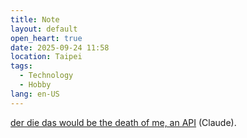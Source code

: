 ```yaml
---
title: Note
layout: default
open_heart: true
date: 2025-09-24 11:58
location: Taipei
tags: 
  - Technology
  - Hobby
lang: en-US
---
```


[der die das would be the death of me, an API](https://claude.ai/public/artifacts/15a1ede0-3e35-4489-9331-fb580748b4a2?fullscreen=true) (Claude).

